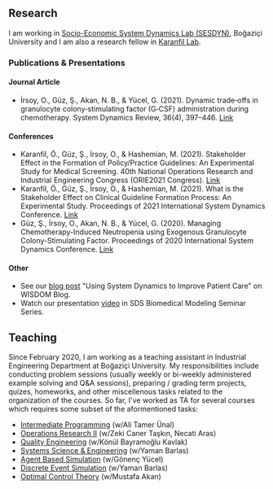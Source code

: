 ## Research
I am working in [Socio-Economic System Dynamics Lab (SESDYN)](http://sesdyn.ie.boun.edu.tr/index_en.php), Boğaziçi University and I am also a research fellow in [Karanfil Lab](http://www.karanfillab.com/).

### Publications & Presentations
#### Journal Article
- İrsoy, O., Güz, Ş., Akan, N. B., & Yücel, G. (2021). Dynamic trade‐offs in granulocyte colony‐stimulating factor (G‐CSF) administration during chemotherapy. System Dynamics Review, 36(4), 397–446. [Link](https://onlinelibrary.wiley.com/doi/abs/10.1002/sdr.1671)

#### Conferences
- Karanfil, Ö., Güz, Ş., İrsoy, O., & Hashemian, M. (2021). Stakeholder Effect in the Formation of Policy/Practice Guidelines: An Experimental Study for Medical Screening. 40th National Operations Research and Industrial Engineering Congress (ORIE2021 Congress). [Link](https://www.yaem2021.org/static/Yaem2021_BildiriKitabi.pdf)
- Karanfil, Ö., Güz, Ş., İrsoy, O., & Hashemian, M. (2021). What is the Stakeholder Effect on Clinical Guideline Formation Process: An Experimental Study. Proceedings of 2021 International System Dynamics Conference. [Link](https://proceedings.systemdynamics.org/2021/papers/P1084.pdf)
- Güz, Ş., İrsoy, O., Akan, N. B., & Yücel, G. (2020). Managing Chemotherapy-Induced Neutropenia using Exogenous Granulocyte Colony-Stimulating Factor. Proceedings of 2020 International System Dynamics Conference. [Link](https://proceedings.systemdynamics.org/2020/papers/P1152.pdf)


#### Other
- See our [blog post](https://systemdynamics.org/using-system-dynamics-to-improve-patient-care/) "Using System Dynamics to Improve Patient Care" on WISDOM Blog.
- Watch our presentation [video](https://systemdynamics.org/system-dynamics-biomedical-modeling/) in SDS Biomedical Modeling Seminar Series.


## Teaching
Since February 2020, I am working as a teaching assistant in Industrial Engineering Department at Boğaziçi University. My responsibilities include conducting problem sessions (usually weekly or bi-weekly administered example solving and Q&A sessions), preparing / grading term projects, quizes, homeworks, and other miscellenous tasks related to the organization of the courses. So far, I've worked as TA for several courses which requires some subset of the aformentioned tasks:
- [Intermediate Programming](https://ie.boun.edu.tr/courses/ie-201-intermediate-programming) (w/Ali Tamer Ünal)
- [Operations Research II](https://ie.boun.edu.tr/courses/ie-203-operations-research-ii) (w/Zeki Caner Taşkın, Necati Aras)
- [Quality Engineering](https://ie.boun.edu.tr/sites/ie.boun.edu.tr/files/IE423_Fall16_Syllabus.pdf) (w/Könül Bayramoğlu Kavlak)
- [Systems Science & Engineering](https://ie.boun.edu.tr/courses/ie-350-systems-science-and-engineering) (w/Yaman Barlas)
- [Agent Based Simulation](https://ie.boun.edu.tr/courses/ie-588-agent-based-modelling-and-simulation) (w/Gönenç Yücel)
- [Discrete Event Simulation](https://ie.boun.edu.tr/courses/ie-306-systems-simulation) (w/Yaman Barlas)
- [Optimal Control Theory](https://registration.boun.edu.tr/scripts/instructor/coursedescriptions/2020-2021-2/IE__58701.TXT) (w/Mustafa Akan)


